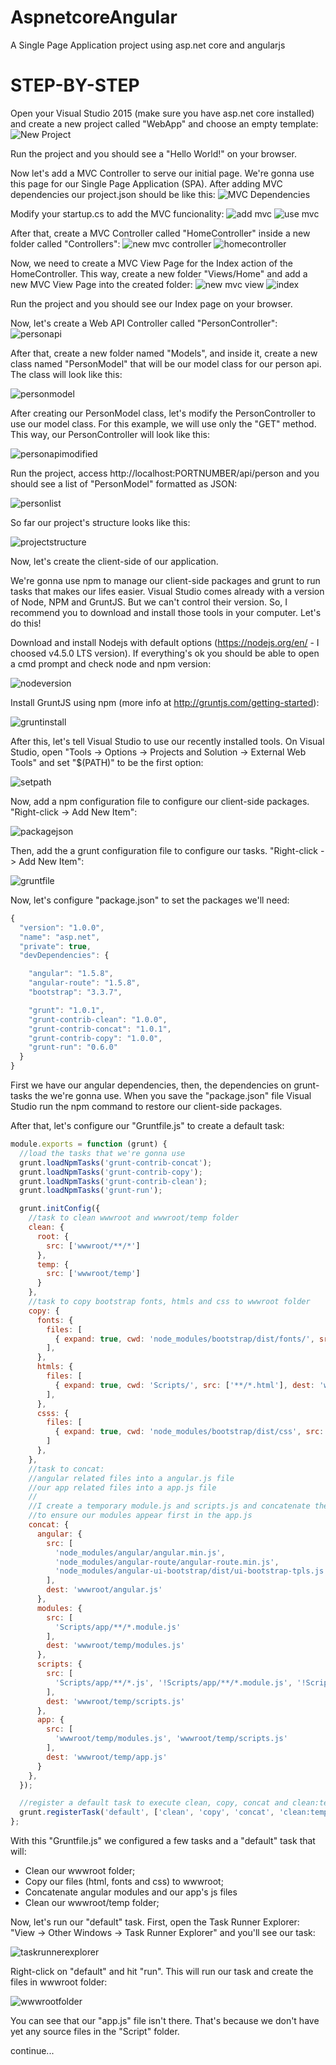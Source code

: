 # AspnetcoreAngular
A Single Page Application project using asp.net core and angularjs

# STEP-BY-STEP
Open your Visual Studio 2015 (make sure you have asp.net core installed) and create a new project called "WebApp" and choose an empty template:
![New Project](https://github.com/fabriciokoch/AspnetcoreAngular/blob/master/docs/images/Image1.png "New Project")

Run the project and you should see a "Hello World!" on your browser.

Now let's add a MVC Controller to serve our initial page. We're gonna use this page for our Single Page Application (SPA).
After adding MVC dependencies our project.json should be like this:
![MVC Dependencies](https://github.com/fabriciokoch/AspnetcoreAngular/blob/master/docs/images/Image2.png "MVC Dependencies")

Modify your startup.cs to add the MVC funcionality:
![add mvc](https://github.com/fabriciokoch/AspnetcoreAngular/blob/master/docs/images/Image3.png "add mvc")
![use mvc](https://github.com/fabriciokoch/AspnetcoreAngular/blob/master/docs/images/Image4.png "use mvc")

After that, create a MVC Controller called "HomeController" inside a new folder called "Controllers": 
![new mvc controller](https://github.com/fabriciokoch/AspnetcoreAngular/blob/master/docs/images/Image5.png "new mvc controller")
![homecontroller](https://github.com/fabriciokoch/AspnetcoreAngular/blob/master/docs/images/Image6.png "homecontroller")

Now, we need to create a MVC View Page for the Index action of the HomeController. This way, create a new folder "Views/Home" and add a new MVC View Page into the created folder:
![new mvc view](https://github.com/fabriciokoch/AspnetcoreAngular/blob/master/docs/images/Image7.png "new mvc view")
![index](https://github.com/fabriciokoch/AspnetcoreAngular/blob/master/docs/images/Image8.png "index")

Run the project and you should see our Index page on your browser.

Now, let's create a Web API Controller called "PersonController":
![personapi](https://github.com/fabriciokoch/AspnetcoreAngular/blob/master/docs/images/Image9.png "personapi")

After that, create a new folder named "Models", and inside it, create a new class named "PersonModel" that will be our model class for our person api. The class will look like this:

![personmodel](https://github.com/fabriciokoch/AspnetcoreAngular/blob/master/docs/images/Image10.png "personmodel") 

After creating our PersonModel class, let's modify the PersonController to use our model class. For this example, we will use only the "GET" method. This way, our PersonController will look like this:

![personapimodified](https://github.com/fabriciokoch/AspnetcoreAngular/blob/master/docs/images/Image11.png "personapimodified") 

Run the project, access http://localhost:PORTNUMBER/api/person and you should see a list of "PersonModel" formatted as JSON:

![personlist](https://github.com/fabriciokoch/AspnetcoreAngular/blob/master/docs/images/Image12.png "personlist") 

So far our project's structure looks like this:

![projectstructure](https://github.com/fabriciokoch/AspnetcoreAngular/blob/master/docs/images/Image13.png "projectstructure") 

Now, let's create the client-side of our application.

We're gonna use npm to manage our client-side packages and grunt to run tasks that makes our lifes easier. Visual Studio comes already with a version of Node, NPM and GruntJS. But we can't control their version. So, I recommend you to download and install those tools in your computer.
Let's do this!

Download and install Nodejs with default options (https://nodejs.org/en/ - I choosed v4.5.0 LTS version).
If everything's ok you should be able to open a cmd prompt and check node and npm version:

![nodeversion](https://github.com/fabriciokoch/AspnetcoreAngular/blob/master/docs/images/Image14.png "nodeversion")

Install GruntJS using npm (more info at http://gruntjs.com/getting-started):

![gruntinstall](https://github.com/fabriciokoch/AspnetcoreAngular/blob/master/docs/images/Image15.png "gruntinstall")

After this, let's tell Visual Studio to use our recently installed tools.
On Visual Studio, open "Tools -> Options -> Projects and Solution -> External Web Tools" and set "$(PATH)" to be the first option:

![setpath](https://github.com/fabriciokoch/AspnetcoreAngular/blob/master/docs/images/Image16.png "setpath")

Now, add a npm configuration file to configure our client-side packages. "Right-click -> Add New Item":

![packagejson](https://github.com/fabriciokoch/AspnetcoreAngular/blob/master/docs/images/Image17.png "packagejson")

Then, add the a grunt configuration file to configure our tasks. "Right-click -> Add New Item": 

![gruntfile](https://github.com/fabriciokoch/AspnetcoreAngular/blob/master/docs/images/Image18.png "gruntfile")

Now, let's configure "package.json" to set the packages we'll need:

```javascript
{
  "version": "1.0.0",
  "name": "asp.net",
  "private": true,
  "devDependencies": {

    "angular": "1.5.8",
    "angular-route": "1.5.8",
	"bootstrap": "3.3.7",

    "grunt": "1.0.1",
    "grunt-contrib-clean": "1.0.0",
    "grunt-contrib-concat": "1.0.1",
    "grunt-contrib-copy": "1.0.0",
    "grunt-run": "0.6.0"
  }
}
```

First we have our angular dependencies, then, the dependencies on grunt-tasks the we're gonna use. When you save the "package.json" file Visual Studio run the npm command to restore our client-side packages.


After that, let's configure our "Gruntfile.js" to create a default task:
```javascript
module.exports = function (grunt) {
  //load the tasks that we're gonna use
  grunt.loadNpmTasks('grunt-contrib-concat');
  grunt.loadNpmTasks('grunt-contrib-copy');
  grunt.loadNpmTasks('grunt-contrib-clean');
  grunt.loadNpmTasks('grunt-run');

  grunt.initConfig({
    //task to clean wwwroot and wwwroot/temp folder
    clean: {
      root: {
        src: ['wwwroot/**/*']
      },
      temp: {
        src: ['wwwroot/temp']
      }
    },
    //task to copy bootstrap fonts, htmls and css to wwwroot folder
    copy: {
      fonts: {
        files: [
          { expand: true, cwd: 'node_modules/bootstrap/dist/fonts/', src: ['**'], dest: 'wwwroot/fonts/' }
        ],
      },
      htmls: {
        files: [
          { expand: true, cwd: 'Scripts/', src: ['**/*.html'], dest: 'wwwroot/' },
        ],
      },
      csss: {
        files: [
          { expand: true, cwd: 'node_modules/bootstrap/dist/css', src: ['bootstrap.min.css'], dest: 'wwwroot/Style/' }
        ]
      },
    },
    //task to concat:
    //angular related files into a angular.js file
    //our app related files into a app.js file
    //
    //I create a temporary module.js and scripts.js and concatenate then into app.js 
    //to ensure our modules appear first in the app.js
    concat: {
      angular: {
        src: [
          'node_modules/angular/angular.min.js',
          'node_modules/angular-route/angular-route.min.js',
          'node_modules/angular-ui-bootstrap/dist/ui-bootstrap-tpls.js',
        ],
        dest: 'wwwroot/angular.js'
      },
      modules: {
        src: [
          'Scripts/app/**/*.module.js'
        ],
        dest: 'wwwroot/temp/modules.js'
      },
      scripts: {
        src: [
          'Scripts/app/**/*.js', '!Scripts/app/**/*.module.js', '!Scripts/app/**/*Spec.js'
        ],
        dest: 'wwwroot/temp/scripts.js'
      },
      app: {
        src: [
          'wwwroot/temp/modules.js', 'wwwroot/temp/scripts.js'
        ],
        dest: 'wwwroot/temp/app.js'
      }
    },
  });

  //register a default task to execute clean, copy, concat and clean:temp tasks
  grunt.registerTask('default', ['clean', 'copy', 'concat', 'clean:temp']);
};
``` 

With this "Gruntfile.js" we configured a few tasks and a "default" task that will:

- Clean our wwwroot folder;
- Copy our files (html, fonts and css) to wwwroot;
- Concatenate angular modules and our app's js files
- Clean our wwwroot/temp folder;

Now, let's run our "default" task. First, open the Task Runner Explorer: "View -> Other Windows -> Task Runner Explorer" and you'll see our task:

![taskrunnerexplorer](https://github.com/fabriciokoch/AspnetcoreAngular/blob/master/docs/images/Image19.png "taskrunnerexplorer")

Right-click on "default" and hit "run". This will run our task and create the files in wwwroot folder:

![wwwrootfolder](https://github.com/fabriciokoch/AspnetcoreAngular/blob/master/docs/images/Image20.png "wwwrootfolder") 

You can see that our "app.js" file isn't there. That's because we don't have yet any source files in the "Script" folder. 

continue...